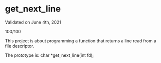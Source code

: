 # get_next_line

Validated on June 4th, 2021

100/100

This project is about programming a function that returns a line read from a file descriptor.

The prototype is: char *get_next_line(int fd);
